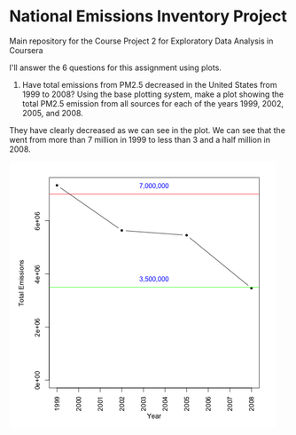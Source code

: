 # National Emissions Inventory Project
Main repository for the Course Project 2 for Exploratory Data Analysis in Coursera

I'll answer the 6 questions for this assignment using plots.

1. Have total emissions from PM2.5 decreased in the United States from 1999 to 2008? Using the base plotting system, make a plot showing the total PM2.5 emission from all sources for each of the years 1999, 2002, 2005, and 2008.

They have clearly decreased as we can see in the plot. We can see that the went from more than 7 million in 1999 to less than 3 and a half million in 2008.

![alt tag](https://raw.githubusercontent.com/ManuelAyaso/NationalEmissionsInventory/master/images/totalEmissions.png)

